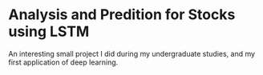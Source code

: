 # Analysis and Predition for Stocks using LSTM
An interesting small project I did during my undergraduate studies, and my first application of deep learning.
